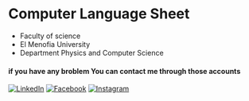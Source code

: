 # Computer Language Sheet

* Faculty of science 
* El Menofia University
* Department Physics and Computer Science 

#### if you have any broblem You can contact me through those accounts
[![LinkedIn](https://img.icons8.com/ios-glyphs/30/000000/linkedin.png "LinkedIn")](https://www.linkedin.com/in/ameen-ali-51aa981a3/ "LinkedIn")
[![Facebook](https://img.icons8.com/ios-filled/30/000000/facebook-new.png "Facebook")](https://www.facebook.com/profile.php?id=100018090710476)
[![Instagram](https://img.icons8.com/ios/30/000000/instagram.png "Instagram")](https://www.instagram.com/ameenali9631/?hl=en)
